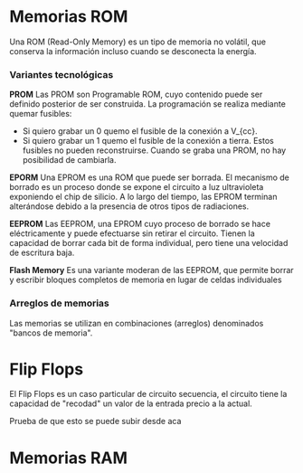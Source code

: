 # Memorias ROM
Una ROM (Read-Only Memory) es un tipo de memoria no volátil, que conserva la información incluso cuando se desconecta la energía.

### Variantes tecnológicas
**PROM**
Las PROM son Programable ROM, cuyo contenido puede ser definido posterior de ser construida.
La programación se realiza mediante quemar fusibles: 
- Si quiero grabar un 0 quemo el fusible de la conexión a V_{cc}.
- Si quiero grabar un 1 quemo el fusible de la conexión a tierra.
Estos fusibles no pueden reconstruirse. Cuando se graba una PROM, no hay posibilidad de cambiarla.

**EPORM**
Una EPROM es una ROM que puede ser borrada. El mecanismo de borrado es un proceso donde se expone el circuito a luz ultravioleta exponiendo el chip de silicio.
A lo largo del tiempo, las EPROM terminan alterándose debido a la presencia de otros tipos de radiaciones.

**EEPROM**
Las EEPROM, una EPROM cuyo proceso de borrado se hace eléctricamente y puede efectuarse sin retirar el circuito.
Tienen la capacidad de borrar cada bit de forma individual, pero tiene una velocidad de escritura baja.

**Flash Memory**
Es una variante moderan de las EEPROM, que permite borrar y escribir bloques completos de memoria en lugar de celdas individuales

### Arreglos de memorias
Las memorias se utilizan en combinaciones (arreglos) denominados "bancos de memoria".


# Flip Flops
El Flip Flops es un caso particular de circuito secuencia, el circuito tiene la capacidad de "recodad" un valor de la entrada precio a la actual.

Prueba de que esto se puede subir desde aca
# Memorias RAM